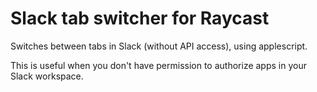 # Slack tab switcher for Raycast

Switches between tabs in Slack (without API access), using applescript.

This is useful when you don't have permission to authorize apps in your Slack
workspace.

